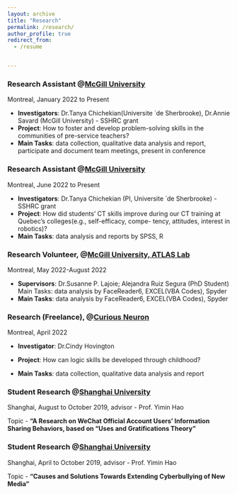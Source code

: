 ```yaml
---
layout: archive
title: "Research"
permalink: /research/
author_profile: true
redirect_from:
  - /resume


---
```




### **Research Assistant** @[McGill University](https://www.mcgill.ca/dise/)

Montreal, January 2022 to Present

- **Investigators**: Dr.Tanya Chichekian(Universite ́ de Sherbrooke), Dr.Annie Savard (McGill University) - SSHRC grant 
- **Project**: How to foster and develop problem-solving skills in the communities of pre-service teachers?
- **Main Tasks**: data collection, qualitative data analysis and report, participate and document team meetings, present in conference



### **Research Assistant** @[McGill University](https://www.mcgill.ca/dise/)

Montreal, June 2022 to Present

- **Investigators**: Dr.Tanya Chichekian (PI, Universite ́ de Sherbrooke) - SSHRC grant
- **Project**: How did students’ CT skills improve during our CT training at Quebec’s colleges(e.g., self-efficacy, compe- tency, attitudes, interest in robotics)?
- **Main Tasks**: data analysis and reports by SPSS, R



### **Research Volunteer**, @[McGill University, ATLAS Lab](https://www.mcgill.ca/atlas-lab/) 

Montreal, May 2022-August 2022

- **Supervisors**: Dr.Susanne P. Lajoie; Alejandra Ruiz Segura (PhD Student) Main Tasks: data analysis by FaceReader6, EXCEL(VBA Codes), Spyder
- **Main Tasks**: data analysis by FaceReader6, EXCEL(VBA Codes), Spyder



### **Research (Freelance)**, @[Curious Neuron](https://www.curiousneuron.com/)

Montreal, April 2022

- **Investigator**: Dr.Cindy Hovington 

- **Project**: How can logic skills be developed through childhood?
- **Main Tasks**: data collection, qualitative data analysis and report



### Student Research @[Shanghai University](https://www.shu.edu.cn/)

Shanghai, August to October 2019, advisor - Prof. Yimin Hao

Topic - **“A Research on WeChat Official Account Users’ Information Sharing Behaviors, based on “Uses and Gratifications Theory”** 



### **Student Research** @[Shanghai University](https://www.shu.edu.cn/)

Shanghai, April to October 2019, advisor - Prof. Yimin Hao

Topic - **“Causes and Solutions Towards Extending Cyberbullying of New Media”** 

